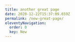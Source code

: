 ```yaml
---
title: another great page
date: 2020-12-22T15:37:09.659Z
permalink: /new-great-page/
eleventyNavigation:
  order: 0
  key: New
---
```


